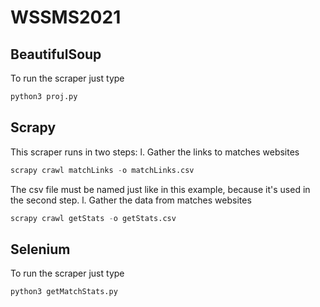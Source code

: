 # WSSMS2021

## BeautifulSoup
To run the scraper just type
```python
python3 proj.py
```

## Scrapy
This scraper runs in two steps:
l. Gather the links to matches websites
```python
scrapy crawl matchLinks -o matchLinks.csv
```
The csv file must be named just like in this example, because it's used in the second step.
l. Gather the data from matches websites
```python
scrapy crawl getStats -o getStats.csv
```

## Selenium
To run the scraper just type
```python
python3 getMatchStats.py
```
